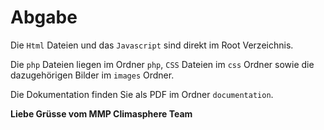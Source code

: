 # Abgabe

Die `Html` Dateien und das `Javascript` sind direkt im Root Verzeichnis. 

Die `php` Dateien liegen im Ordner `php`, `CSS` Dateien im `css` Ordner sowie die dazugehörigen Bilder im `images` Ordner.

Die Dokumentation finden Sie als PDF im Ordner `documentation`.

**Liebe Grüsse vom MMP Climasphere Team**